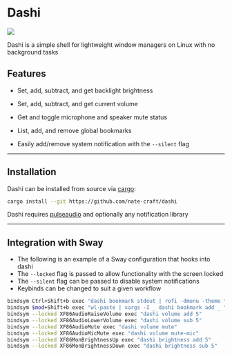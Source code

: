 # Dashi

![](https://gist.githubusercontent.com/nate-craft/648bbda6337b503a5d703f86757e4647/raw/144cf1f5f80e9c5ac6b5efde45869d01feb2ccd9/brainmade.png)

Dashi is a simple shell for lightweight window managers on Linux with no background tasks

## Features

- Set, add, subtract, and get backlight brightness

- Set, add, subtract, and get current volume

- Get and toggle microphone and speaker mute status 

- List, add, and remove global bookmarks

- Easily add/remove system notification with the `--silent` flag

___

## Installation

Dashi can be installed from source via [cargo](https://doc.rust-lang.org/cargo/getting-started/installation.html):
```sh
cargo install --git https://github.com/nate-craft/dashi
```

Dashi requires [pulseaudio](https://www.freedesktop.org/wiki/Software/PulseAudio/) and optionally any notification library
___

## Integration with Sway

- The following is an example of a Sway configuration that hooks into dashi
- The `--locked` flag is passed to allow functionality with the screen locked
- The `--silent` flag can be passed to disable system notifications
- Keybinds can be changed to suit a given workflow

```sh
bindsym Ctrl+Shift+b exec "dashi bookmark stdout | rofi -dmenu -theme theme | wl-copy "
bindsym $mod+Shift+b exec "wl-paste | xargs -I _ dashi bookmark add _ "
bindsym --locked XF86AudioRaiseVolume exec "dashi volume add 5"
bindsym --locked XF86AudioLowerVolume exec "dashi volume sub 5"
bindsym --locked XF86AudioMute exec "dashi volume mute"
bindsym --locked XF86AudioMicMute exec "dashi volume mute-mic"
bindsym --locked XF86MonBrightnessUp exec "dashi brightness add 5"
bindsym --locked XF86MonBrightnessDown exec "dashi brightness sub 5"
````
